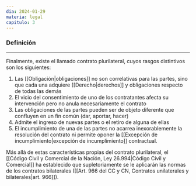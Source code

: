 ```yaml
---
dia: 2024-01-29
materia: legal
capitulo: 3
---
```

### Definición
---
Finalmente, existe el llamado contrato plurilateral, cuyos rasgos distintivos son los siguientes: 
1. Las [[Obligación|obligaciones]] no son correlativas para las partes, sino que cada una adquiere [[Derecho|derechos]] y obligaciones respecto de todas las demás
2. El vicio del consentimiento de uno de los contratantes afecta su intervención pero no anula necesariamente el contrato
3. Las obligaciones de las partes pueden ser de objeto diferente que confluyen en un fin común (dar, aportar, hacer)
4. Admite el ingreso de nuevas partes o el retiro de alguna de ellas
5. El incumplimiento de una de las partes no acarrea inexorablemente la resolución del contrato ni permite oponer la [[Excepción de incumplimiento|excepción de incumplimiento]] contractual. 

Más allá de estas características propias del contrato plurilateral, el [[Código Civil y Comercial de la Nación, Ley 26.994|Código Civil y Comercial]] ha establecido que supletoriamente se le aplicarán las normas de los contratos bilaterales ([[Art. 966 del CC y CN, Contratos unilaterales y bilaterales|art. 966]]).